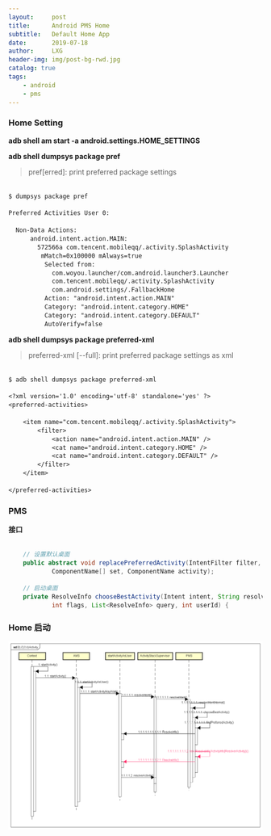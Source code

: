 ```yaml
---
layout:     post
title:      Android PMS Home
subtitle:   Default Home App
date:       2019-07-18
author:     LXG
header-img: img/post-bg-rwd.jpg
catalog: true
tags:
    - android
    - pms
---
```


### Home Setting

**adb shell am start -a android.settings.HOME_SETTINGS**

**adb shell dumpsys package pref**

> pref[erred]: print preferred package settings

```txt

$ dumpsys package pref

Preferred Activities User 0:

  Non-Data Actions:
      android.intent.action.MAIN:
        572566a com.tencent.mobileqq/.activity.SplashActivity
         mMatch=0x100000 mAlways=true
          Selected from:
            com.woyou.launcher/com.android.launcher3.Launcher
            com.tencent.mobileqq/.activity.SplashActivity
            com.android.settings/.FallbackHome
          Action: "android.intent.action.MAIN"
          Category: "android.intent.category.HOME"
          Category: "android.intent.category.DEFAULT"
          AutoVerify=false

```

**adb shell dumpsys package preferred-xml**

> preferred-xml [--full]: print preferred package settings as xml

```txt

$ adb shell dumpsys package preferred-xml

<?xml version='1.0' encoding='utf-8' standalone='yes' ?>
<preferred-activities>

    <item name="com.tencent.mobileqq/.activity.SplashActivity">
        <filter>
            <action name="android.intent.action.MAIN" />
            <cat name="android.intent.category.HOME" />
            <cat name="android.intent.category.DEFAULT" />
        </filter>
    </item>

</preferred-activities>

```

### PMS

**接口**

```java

    // 设置默认桌面
    public abstract void replacePreferredActivity(IntentFilter filter, int match,
            ComponentName[] set, ComponentName activity);

    // 启动桌面
    private ResolveInfo chooseBestActivity(Intent intent, String resolvedType,
            int flags, List<ResolveInfo> query, int userId) {

```

### Home 启动

![pms_home_start](/images/pms_home_start.png)




